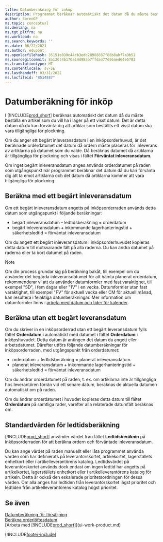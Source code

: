 ```yaml
---
title: Datumberäkning för inköp
description: Programmet beräknar automatiskt det datum då du måste beställa en artikel som du vill ha i lager på ett visst datum.
author: SorenGP
ms.topic: conceptual
ms.devlang: na
ms.tgt_pltfrm: na
ms.workload: na
ms.search.keywords: ''
ms.date: 06/22/2021
ms.author: edupont
ms.openlocfilehash: 35151e830c44cb3edd28988887f86b8abf7a3b51
ms.sourcegitcommit: 8a12074b170a14d98ab7ffdad77d66aed64e5783
ms.translationtype: HT
ms.contentlocale: sv-SE
ms.lasthandoff: 03/31/2022
ms.locfileid: "8514887"
---
```

# <a name="date-calculation-for-purchases"></a>Datumberäkning för inköp

I [!INCLUDE[prod_short](includes/prod_short.md)] beräknas automatiskt det datum då du måste beställa en artikel som du vill ha i lager på ett visst datum. Det är detta datum då du kan förvänta dig att artiklar som beställts ett visst datum ska vara tillgängliga för plockning.  

Om du anger ett begärt inleveransdatum i en inköpsorderhuvud, är det beräknade orderdatumet det datum då ordern måste placeras för inleverans av artiklarna på datumet som du valde. Då beräknas datumet då artiklarna är tillgängliga för plockning och visas i fältet **Förväntat inleveransdatum**.  

Om inget begärt inleveransdatum anges används orderdatumet på raden som utgångspunkt när programmet beräknar det datum då du kan förvänta dig att ta emot artiklarna och det datum då artiklarna kommer att vara tillgängliga för plockning.  

## <a name="calculating-with-a-requested-receipt-date"></a>Beräkna med ett begärt inleveransdatum

Om ett begärt inleveransdatum angetts på inköpsorderraden används detta datum som utgångspunkt i följande beräkningar:  

- begärt inleveransdatum – ledtidsberäkning = orderdatum  
- begärt inleveransdatum + inkommande lagerhanteringstid + säkerhetsledtid = förväntat inleveransdatum  

Om du angett ett begärt inleveransdatum i inköpsorderhuvudet kopieras detta datum till motsvarande fält på alla raderna. Du kan ändra datumet på raderna eller ta bort datumet på raden.  

> [!NOTE]
> Om din process grundar sig på beräkning bakåt, till exempel om du använder det begärda inleveransdatumet för att hämta planerat orderdatum, rekommenderar vi att du använder datumformler med fast varaktighet, till exempel "5D", i fem dagar eller "1V" i en vecka. Datumformler utan fast varaktighet, till exempel "FV" för aktuell vecka eller CM för aktuell månad, kan resultera i felaktiga datumberäkningar. Mer information om datumformler finns i [arbeta med datum och tider för kalender](ui-enter-date-ranges.md).

## <a name="calculating-without-a-requested-delivery-date"></a>Beräkna utan ett begärt leveransdatum

Om du skriver in en inköpsorderrad utan ett begärt leveransdatum fylls fältet **Orderdatum** i automatiskt med datumet i fältet **Orderdatum** i inköpshuvudet. Detta datum är antingen det datum du angett eller arbetsdatumet. Därefter utförs följande datumberäkningar för inköpsorderraden, med utgångspunkt från orderdatumet:  

- orderdatum + ledtidsberäkning = planerat inleveransdatum.  
- planerat inleveransdatum + inkommande lagerhanteringstid + säkerhetsledtid = förväntat inleveransdatum  

Om du ändrar orderdatumet på raden, t. ex. om artiklarna inte är tillgängliga hos leverantören förrän vid ett senare datum, beräknas de aktuella datumen automatiskt om på raden.  

Om du ändrar orderdatumet i huvudet kopieras detta datum till fältet **Orderdatum** på samtliga rader, varefter alla relaterade datumfält beräknas om.  

## <a name="default-values-for-lead-time-calculation"></a>Standardvärden för ledtidsberäkning

[!INCLUDE[prod_short](includes/prod_short.md)] använder värdet från fältet **Ledtidsberäknin** på inköpsorderraden för att beräkna ordern och förväntade inleveransdatum.  

Du kan ange värdet på raden manuellt eller låta programmet använda värden som har definierats på leverantörskortet, artikekortet, lagerställets enhetkort eller i artikelleverantörens katalog.
Ledtidsvärdet på leverantörskortet används dock endast om ingen ledtid har angetts på artikelkortet, lagerställets enhetkort eller i artikelleverantörens katalog för artikeln. Detta är också den eskalerade prioritetsordningen för dessa värden. Om alla anges har ledtiden från leverantörskortet lägst prioritet och ledtiden från artikelleverantörens katalog högst prioritet.  

## <a name="see-also"></a>Se även

[Datumberäkning för försäljning](sales-date-calculation-for-sales.md)   
[Beräkna orderlöftesdatum](sales-how-to-calculate-order-promising-dates.md)  
[Arbeta med [!INCLUDE[prod_short](includes/prod_short.md)]](ui-work-product.md)  


[!INCLUDE[footer-include](includes/footer-banner.md)]